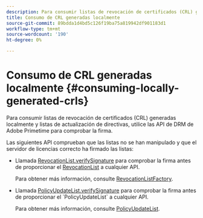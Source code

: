 ```yaml
---
description: Para consumir listas de revocación de certificados (CRL) generadas localmente y listas de actualización de directivas, utilice las API de DRM de Adobe Primetime para comprobar la firma.
title: Consumo de CRL generadas localmente
source-git-commit: 89bdda1d4bd5c126f19ba75a819942df901183d1
workflow-type: tm+mt
source-wordcount: '190'
ht-degree: 0%

---
```



# Consumo de CRL generadas localmente {#consuming-locally-generated-crls}

Para consumir listas de revocación de certificados (CRL) generadas localmente y listas de actualización de directivas, utilice las API de DRM de Adobe Primetime para comprobar la firma.

Las siguientes API comprueban que las listas no se han manipulado y que el servidor de licencias correcto ha firmado las listas:

* Llamada [RevocationList.verifySignature](https://help.adobe.com/en_US/primetime/api/drm-apis/server/javadocs-flashaccess-pro/com/adobe/flashaccess/sdk/revocation/RevocationList.html#verifySignature(java.security.cert.X509Certificate)) para comprobar la firma antes de proporcionar el [RevocationList](https://help.adobe.com/en_US/primetime/api/drm-apis/server/javadocs-flashaccess-pro/com/adobe/flashaccess/sdk/revocation/RevocationList.html) a cualquier API.

   Para obtener más información, consulte [RevocationListFactory](https://help.adobe.com/en_US/primetime/api/drm-apis/server/javadocs-flashaccess-pro/com/adobe/flashaccess/sdk/revocation/RevocationListFactory.html).

* Llamada [PolicyUpdateList.verifySignature](https://help.adobe.com/en_US/primetime/api/drm-apis/server/javadocs-flashaccess-pro/com/adobe/flashaccess/sdk/policyupdate/PolicyUpdateList.html#verifySignature(java.security.cert.X509Certificate)) para comprobar la firma antes de proporcionar el `PolicyUpdateList` a cualquier API.

   Para obtener más información, consulte [PolicyUpdateList](https://help.adobe.com/en_US/primetime/api/drm-apis/server/javadocs-flashaccess-pro/com/adobe/flashaccess/sdk/policyupdate/PolicyUpdateList.html).

